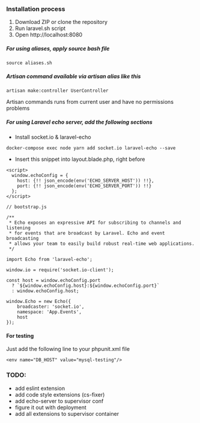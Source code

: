 ### Installation process
1. Download ZIP or clone the repository
2. Run laravel.sh script
3. Open http://localhost:8080

##### For using aliases, apply source bash file
```
source aliases.sh
``` 

##### Artisan command available via artisan alias like this
```
artisan make:controller UserController
```
Artisan commands runs from current user and have no permissions problems

##### For using Laravel echo server, add the following sections
- Install socket.io & laravel-echo
```
docker-compose exec node yarn add socket.io laravel-echo --save
 ``` 
- Insert this snippet into layout.blade.php, right before <script src="{{ asset('app.js') }}"></script>
```
<script>
  window.echoConfig = {
    host: {!! json_encode(env('ECHO_SERVER_HOST')) !!},
    port: {!! json_encode(env('ECHO_SERVER_PORT')) !!}
  };
</script>
```
```
// bootstrap.js

/**
 * Echo exposes an expressive API for subscribing to channels and listening
 * for events that are broadcast by Laravel. Echo and event broadcasting
 * allows your team to easily build robust real-time web applications.
 */

import Echo from 'laravel-echo';

window.io = require('socket.io-client');

const host = window.echoConfig.port
  ? `${window.echoConfig.host}:${window.echoConfig.port}`
  : window.echoConfig.host;

window.Echo = new Echo({
    broadcaster: 'socket.io',
    namespace: 'App.Events',
    host
});
```
#### For testing
Just add the following line to your phpunit.xml file
```
<env name="DB_HOST" value="mysql-testing"/>
```


### TODO:
- add eslint extension
- add code style extensions (cs-fixer)
- add echo-server to supervisor conf
- figure it out with deployment
- add all extensions to supervisor container
